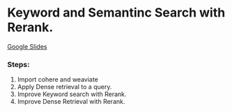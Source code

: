 # Keyword and Semantinc Search with Rerank.
[Google Slides](https://docs.google.com/presentation/d/1HbuqrP85wuZ1Wl5YukUxlrxRC-l-L6J3TlXRzlNMPfc/edit?usp=sharing)


### Steps:
1. Import cohere and weaviate
2. Apply Dense retrieval to a query.
3. Improve Keyword search with Rerank.
4. Improve Dense Retrieval with Rerank.



